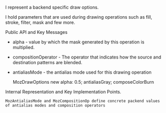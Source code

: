 I represent a backend specific draw options.

I hold parameters that are used during drawing operations such as fill, stroke, filter, mask and few more.

Public API and Key Messages

- alpha - value by which the mask generated by this  operation is multiplied.
- compositionOperator - The operator that indicates how the source and  destination patterns are blended.
- antialiasMode - the antialias mode used for this drawing operation

   MozDrawOptions new
	alpha: 0.5;
	antialiasGray;
	composeColorBurn
 
Internal Representation and Key Implementation Points.

	MozAntialiasMode and MozCompositionOp define concrete packend values of antialias modes and composition operators